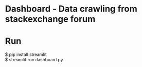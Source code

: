 # Dashboard - Data crawling from stackexchange forum
# Run
$ pip install streamlit <br />
$ streamlit run dashboard.py <br />

